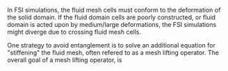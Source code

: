 In FSI simulations, the fluid mesh cells must conform to the deformation of the solid domain. If the fluid domain cells
are poorly constructed, or fluid domain is acted upon by medium/large deformations, the FSI simulations might diverge
due to crossing fluid mesh cells.

One strategy to avoid entanglement is to solve an additional equation for "stiffening" the fluid mesh, often
refered to as a mesh lifting operator. The overall goal of a mesh lifting operator, is 
